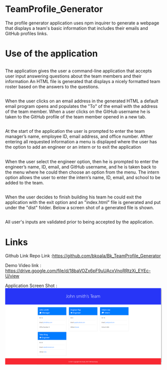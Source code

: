 # TeamProfile_Generator

The profile generator application uses npm inquirer to generate a webpage that displays a team's basic information that includes their emails and GitHub profiles links.

# Use of the application

##
The application gives the user a  command-line application that accepts user input
answering questions about the team members and their information
An HTML file is generated that displays a nicely formatted team roster based on the answers to the questions.
##
When the user clicks on an email address in the generated HTML a default email program opens and populates the "To" of the email with the address of the team member.
When a user clicks on the GitHub username he is taken to the  GitHub profile of the team member opened in a new tab.
##
At the start of the application the user is prompted to enter the team manager’s name, employee ID, email address, and office number.  Afther entering all requested information a menu is displayed where the user has the option to add an engineer or an intern or to exit the application
##
When the user select the engineer option, then he is prompted to enter the engineer’s name, ID, email, and GitHub username, and he is taken back to the menu where he could then choose an option from the menu. The intern option allows the user to enter
the intern’s name, ID, email, and school to be added to the team. 
##
When the user decides to finish building his team he could exit the application with the exit option and an "index.html" file is generated and put under the "dist" folder.  Below a screen shot of a generated file is shown. 
##
 All user's inputs are validated prior to being accepted by the application.

# Links

Github Link Repo Link :https://github.com/bkoala/Bk_TeamProfile_Generator

Demo Video link : https://drive.google.com/file/d/18baVOZx6pF9uUAcxVnoRRtzXi_EYEc-U/view

Application Screen Shot :![Screenshot](Profile_screenshot.png)